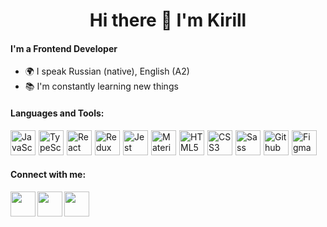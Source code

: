 ### 
<div id="header" align="center">
 <h1 align="center">Hi there 👋 I'm Kirill</h1>
</div>

#### I'm a Frontend Developer 
- 🌍 I speak Russian (native), English (A2)
- 📚 I'm constantly learning new things

#### Languages and Tools:
  <ul style="display:flex;margin:0;padding:0;list-style:none;gap: 5px">
    <li>
      <img height="40px" alt="JavaScript" src="https://cdn.jsdelivr.net/gh/devicons/devicon/icons/javascript/javascript-original.svg">
    </li>
    <li>
      <img height="40px" alt="TypeScript" src="https://cdn.jsdelivr.net/gh/devicons/devicon/icons/typescript/typescript-original.svg">
    </li>
    <li>
      <img height="40px" alt="React" src="https://cdn.jsdelivr.net/gh/devicons/devicon/icons/react/react-original.svg">
    </li>
    <li>
      <img height="40px" alt="Redux" src="https://cdn.jsdelivr.net/gh/devicons/devicon/icons/redux/redux-original.svg">  
    </li>
    <li>
      <img height="40px" alt="Jest" src="https://cdn.jsdelivr.net/gh/devicons/devicon/icons/jest/jest-plain.svg" />
    </li>
    <li>     
      <img height="40px" alt="Material-UI" src="https://cdn.jsdelivr.net/gh/devicons/devicon/icons/materialui/materialui-original.svg" />          
    </li>
    <li>
      <img height="40px" alt="HTML5" src="https://cdn.jsdelivr.net/gh/devicons/devicon/icons/html5/html5-original.svg"> 
    </li>
    <li>
      <img height="40px" alt="CSS3" src="https://cdn.jsdelivr.net/gh/devicons/devicon/icons/css3/css3-original.svg">
    </li>
    <li>
      <img height="40px" alt="Sass" src="https://cdn.jsdelivr.net/gh/devicons/devicon/icons/sass/sass-original.svg"> 
    </li>
    <li>
      <img height="40px" alt="Github" src="https://cdn.jsdelivr.net/gh/devicons/devicon/icons/github/github-original.svg">
    </li>
    <li>
      <img height="40px" alt="Figma" src="https://cdn.jsdelivr.net/gh/devicons/devicon/icons/figma/figma-original.svg" />
    </li>
  </ul>

#### Connect with me:
<section>
  <a href="mailto:http://kal1vane.job@gmail.com/">
    <img align="left" width="40px" src="https://cdn1.iconfinder.com/data/icons/business-finance-vol-3-39/512/mailbox_mail_post_email-128.png" />
  </a>
  <a href="https://t.me/Kal1Vane">
    <img align="left" width="40px" src="https://cdn4.iconfinder.com/data/icons/logos-and-brands/512/335_Telegram_logo-128.png" />
  </a>
  <a href="https://www.linkedin.com/in/kirill-davletshin-419b98241/">
    <img align="left"  width="40px" src="https://cdn.jsdelivr.net/gh/devicons/devicon/icons/linkedin/linkedin-original.svg" />
  </a>
</section>
